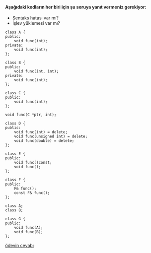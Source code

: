 #### Aşağıdaki kodların her biri için şu soruya yanıt vermeniz gerekiyor:

+ Sentaks hatası var mı?
+ İşlev yüklemesi var mı?


```
class A {
public:
	void func(int);
private:
	void func(int);
};
```

```
class B {
public:
	void func(int, int);
private:
	void func(int);
};
```


```
class C {
public:
	void func(int);
};

void func(C *ptr, int);
```


```
class D {
public:
	void func(int) = delete;
	void func(unsigned int) = delete;
	void func(double) = delete;
};
```


```
class E {
public:
	void func()const;
	void func();
};
```


```
class F {
public:
	F& func();
	const F& func();
};
```


```
class A;
class B;

class G {
public:
	void func(A);
	void func(B);
};
```

[ödevin cevabı](https://www.youtube.com/watch?v=qKKOWjpAYIM)
